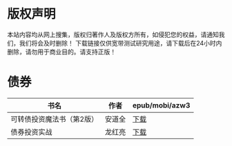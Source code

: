 # 版权声明

本站内容均从网上搜集，版权归著作人及版权方所有，如侵犯您的权益，请通知我们，我们将会及时删除！ 下载链接仅供宽带测试研究用途，请下载后在24小时内删除，请勿用于商业目的。请支持正版！

# 债券

| 书名 | 作者 | epub/mobi/azw3 |
| --- | --- | --- |
| 可转债投资魔法书（第2版） | 安道全 | [下载](https://url89.ctfile.com/f/31084289-1357049134-412875?p=8866) |
| 债券投资实战 | 龙红亮 | [下载](https://url89.ctfile.com/f/31084289-1357041109-1089e2?p=8866) |
